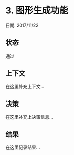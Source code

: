 # 3. 图形生成功能

日期: 2017/11/22

## 状态

通过

## 上下文

在这里补充上下文...

## 决策

在这里补充上决策信息...

## 结果

在这里记录结果...

